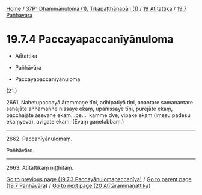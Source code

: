 
[Home](/) / [37P1 Dhammānuloma (1), Tikapaṭṭhānapāḷi (1)](../...md) / [19 Atītattika](...md) / [19.7 Pañhāvāra](../37P1/19/19.7.md)

# 19.7.4 Paccayapaccanīyānuloma

* Atītattika

* Pañhāvāra

* Paccayapaccanīyānuloma

(21.)

2661\. Nahetupaccayā ārammaṇe tīṇi, adhipatiyā tīṇi, anantare samanantare sahajāte aññamaññe nissaye ekaṃ, upanissaye tīṇi, purejāte ekaṃ, pacchājāte āsevane ekaṃ…pe…  kamme dve, vipāke ekaṃ (imesu padesu ekaṃyeva), avigate ekaṃ. (Evaṃ gaṇetabbaṃ.)

---

2662\. Paccanīyānulomaṃ.

  
Pañhāvāro.



---

2663\. Atītattikaṃ niṭṭhitaṃ.



[Go to previous page (19.7.3 Paccayānulomapaccanīya)](19.7.3.md) / [Go to parent page (19.7 Pañhāvāra)](../37P1/19/19.7.md) / [Go to next page (20 Atītārammaṇattika)](../../20.md)


